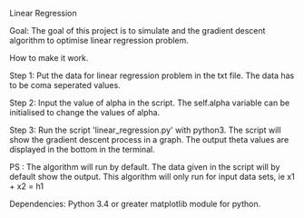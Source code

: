 Linear Regression

Goal:
	The goal of this project is to simulate and the gradient descent algorithm to optimise linear regression problem.

How to make it work.

Step 1:	Put the data for linear regression problem in the txt file.
		 The data has to be coma seperated values.

Step 2: Input the value of alpha in the script.
		 The self.alpha variable can be initialised to change the values of alpha.

Step 3: Run the script 'linear_regression.py' with python3. The script will show the
		 gradient descent process in a graph. The output theta values are displayed 
		 in the bottom in the terminal.


PS : The algorithm will run by default. The data given in the script will by default
	  show the output. This algorithm will only run for input data sets, ie
	  x1 + x2 = h1

Dependencies:
	Python 3.4 or greater
	matplotlib module for python.
